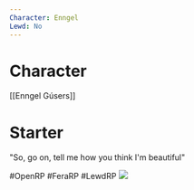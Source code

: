 ```yaml
---
Character: Enngel
Lewd: No
---
```

# Character
[[Enngel Gúsers]]

# Starter

"So, go on, tell me how you think I'm beautiful"
  

#OpenRP #FeraRP #LewdRP 
![](FCkHGuWUYAA4LGM.jpg)